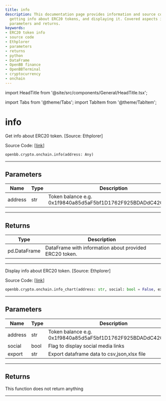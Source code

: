 ```yaml
---
title: info
description: This documentation page provides information and source code regarding
  getting info about ERC20 tokens, and displaying it. Covered aspects include related
  parameters and returns.
keywords:
- ERC20 token info
- source code
- Ethplorer
- parameters
- returns
- python
- DataFrame
- OpenBB finance
- OpenBBTerminal
- cryptocurrency
- onchain
---
```


import HeadTitle from '@site/src/components/General/HeadTitle.tsx';

<HeadTitle title="info - Onchain - Crypto - Reference | OpenBB SDK Docs" />

import Tabs from '@theme/Tabs';
import TabItem from '@theme/TabItem';

# info

<Tabs>
<TabItem value="model" label="Model" default>

Get info about ERC20 token. [Source: Ethplorer]

Source Code: [[link](https://github.com/OpenBB-finance/OpenBBTerminal/tree/main/openbb_terminal/cryptocurrency/onchain/ethplorer_model.py#L380)]

```python
openbb.crypto.onchain.info(address: Any)
```

---

## Parameters

| Name | Type | Description | Default | Optional |
| ---- | ---- | ----------- | ------- | -------- |
| address | str | Token balance e.g. 0x1f9840a85d5aF5bf1D1762F925BDADdC4201F984 | None | False |


---

## Returns

| Type | Description |
| ---- | ----------- |
| pd.DataFrame | DataFrame with information about provided ERC20 token. |
---

</TabItem>
<TabItem value="view" label="Chart">

Display info about ERC20 token. [Source: Ethplorer]

Source Code: [[link](https://github.com/OpenBB-finance/OpenBBTerminal/tree/main/openbb_terminal/cryptocurrency/onchain/ethplorer_view.py#L206)]

```python
openbb.crypto.onchain.info_chart(address: str, social: bool = False, export: str = "")
```

---

## Parameters

| Name | Type | Description | Default | Optional |
| ---- | ---- | ----------- | ------- | -------- |
| address | str | Token balance e.g. 0x1f9840a85d5aF5bf1D1762F925BDADdC4201F984 | None | False |
| social | bool | Flag to display social media links | False | True |
| export | str | Export dataframe data to csv,json,xlsx file |  | True |


---

## Returns

This function does not return anything

---

</TabItem>
</Tabs>
